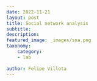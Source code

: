```yaml
---
date: 2022-11-21
layout: post
title: Social network analysis
subtitle: 
description: 
featured_image: _images/sna.png  
taxonomy:
    category: 
    - lab
    
author: Felipe Villota 
---
```

